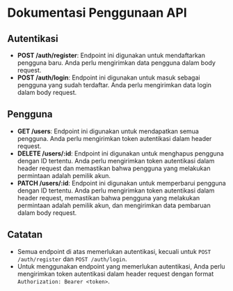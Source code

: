 # Dokumentasi Penggunaan API

## Autentikasi

- **POST /auth/register**: Endpoint ini digunakan untuk mendaftarkan pengguna baru. Anda perlu mengirimkan data pengguna dalam body request.
- **POST /auth/login**: Endpoint ini digunakan untuk masuk sebagai pengguna yang sudah terdaftar. Anda perlu mengirimkan data login dalam body request.

## Pengguna

- **GET /users**: Endpoint ini digunakan untuk mendapatkan semua pengguna. Anda perlu mengirimkan token autentikasi dalam header request.
- **DELETE /users/:id**: Endpoint ini digunakan untuk menghapus pengguna dengan ID tertentu. Anda perlu mengirimkan token autentikasi dalam header request dan memastikan bahwa pengguna yang melakukan permintaan adalah pemilik akun.
- **PATCH /users/:id**: Endpoint ini digunakan untuk memperbarui pengguna dengan ID tertentu. Anda perlu mengirimkan token autentikasi dalam header request, memastikan bahwa pengguna yang melakukan permintaan adalah pemilik akun, dan mengirimkan data pembaruan dalam body request.

## Catatan

- Semua endpoint di atas memerlukan autentikasi, kecuali untuk `POST /auth/register` dan `POST /auth/login`.
- Untuk menggunakan endpoint yang memerlukan autentikasi, Anda perlu mengirimkan token autentikasi dalam header request dengan format `Authorization: Bearer <token>`.
